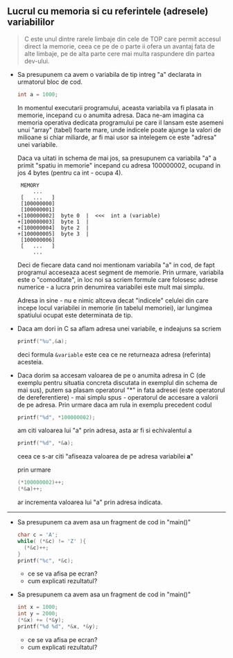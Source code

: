 ## Lucrul cu memoria si cu referintele (adresele) variabililor

> C este unul dintre rarele limbaje din cele de TOP care permit accesul direct la memorie, ceea ce pe de o parte ii ofera un avantaj fata de alte limbaje, pe de alta parte cere mai multa raspundere din partea dev-ului.


* Sa presupunem ca avem o variabila de tip intreg "a" declarata in urmatorul bloc de cod. 
  ```c
  int a = 1000;
  ``` 
  In momentul executarii programului, aceasta variabila va fi plasata in memorie, incepand cu o anumita adresa. Daca ne-am imagina ca memoria operativa dedicata programului pe care il lansam este asemeni unui "array" (tabel) foarte mare, unde indicele poate ajunge la valori de milioane si chiar miliarde, ar fi mai usor sa intelegem ce este "adresa" unei variabile. 

  Daca va uitati in schema de mai jos, sa presupunem ca variabila "a" a primit "spatiu in memorie" incepand cu adresa 100000002, ocupand in jos 4 bytes (pentru ca int - ocupa 4).
  ```
   MEMORY
       ...
   [   ...   ]
   [100000000]
   [100000001]
  +[100000002]  byte 0  |  <<<  int a (variable) 
  +[100000003]  byte 1  |   
  +[100000004]  byte 2  |   
  +[100000005]  byte 3  |  
   [100000006]
   [   ...   ]
       ...
  ```
  Deci de fiecare data cand noi mentionam variabila "a" in cod, de fapt programul acceseaza acest segment de memorie. Prin urmare, variabila este o "comoditate", in loc noi sa scriem formule care folosesc adrese numerice - a lucra prin denumirea variabilei este mult mai simplu.

  Adresa in sine - nu e nimic altceva decat "indicele" celulei din care incepe locul variabilei in memorie (in tabelul memoriei), iar lungimea spatiului ocupat este determinata de tip.

* Daca am dori in C sa aflam adresa unei variabile, e indeajuns sa scriem
  ```c
  printf("%u",&a);
  ``` 
  deci formula ```&variable``` este cea ce ne returneaza adresa (referinta) acesteia.  

* Daca dorim sa accesam valoarea de pe o anumita adresa in C (de exemplu pentru situatia concreta discutata in exemplul din schema de mai sus), putem sa plasam operatorul "*" in fata adresei (este operatorul de dereferentiere) - mai simplu spus - operatorul de accesare a valorii de pe adresa. Prin urmare daca am rula in exemplu precedent codul
  ```c
  printf("%d", *100000002);
  ``` 
  am citi valoarea lui "a" prin adresa, asta ar fi si echivalentul a
  ```c
  printf("%d", *&a);
  ``` 
  ceea ce s-ar citi "afiseaza valoarea de pe adresa variabilei **a**"

  prin urmare
  ```c
  (*100000002)++;
  (*&a)++;
  ``` 
  ar incrementa valoarea lui "a" prin adresa indicata.


---
* Sa presupunem ca avem asa un fragment de cod in "main()"
   ```c
   char c = 'A';
   while( (*&c) != 'Z' ){
     (*&c)++;
   }
   printf("%c", *&c);
   ``` 
   - ce se va afisa pe ecran?
   - cum explicati rezultatul?
    
* Sa presupunem ca avem asa un fragment de cod in "main()"
   ```c
   int x = 1000;
   int y = 2000;
   (*&x) += (*&y);
   printf("%d %d", *&x, *&y);
   ``` 
   - ce se va afisa pe ecran?
   - cum explicati rezultatul?